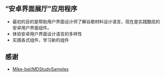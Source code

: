 ## “安卓界面展厅”应用程序
- 最初的目的是帮助用户界面设计师了解谷歌材料设计语言，现在是实践酷炫的安卓用户界面组件。
- 体验安卓用户界面设计语言的多样性
- 实践各式组件，学习新的组件

## 感谢
- [Mike-bel/MDStudySamples](https://github.com/Mike-bel/MDStudySamples)